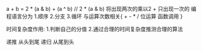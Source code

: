 a + b = 2 * (a & b) + (a ^ b) // 2 * (a & b) 将出现两次的乘以2 + 只出现一次的
编程语言分为
1.顺序 2.分支 3.循环
与运算次数相关{
    + - * /
    位运算
    函数调用 
}

时间复杂度作用: 1.判断自己的分值
2.通过合理的时间复杂度推测合理的算法

递推 从头到尾
递归 从尾到头
